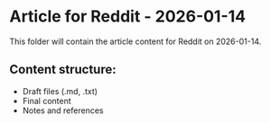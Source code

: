 # Article for Reddit - 2026-01-14

This folder will contain the article content for Reddit on 2026-01-14.

## Content structure:
- Draft files (.md, .txt)
- Final content
- Notes and references
